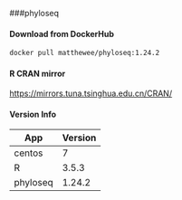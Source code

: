 ###phyloseq  
#### Download from DockerHub  
```bash
docker pull matthewee/phyloseq:1.24.2
```  
#### R CRAN mirror
https://mirrors.tuna.tsinghua.edu.cn/CRAN/
#### Version Info
| App | Version |
| --- | --- |
| centos | 7 |
| R | 3.5.3 |
| phyloseq | 1.24.2 |
